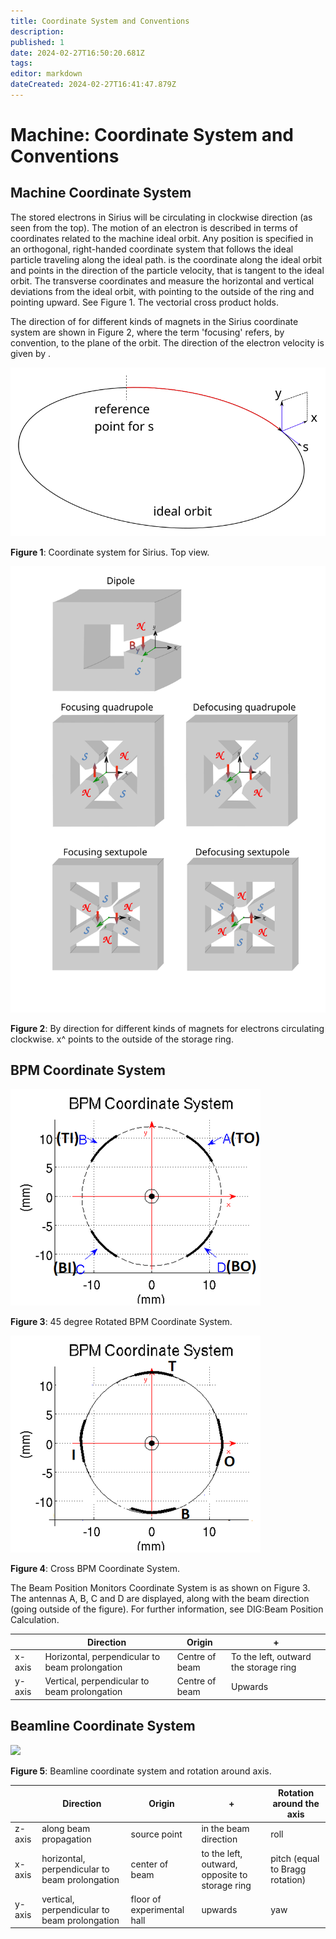```yaml
---
title: Coordinate System and Conventions
description: 
published: 1
date: 2024-02-27T16:50:20.681Z
tags: 
editor: markdown
dateCreated: 2024-02-27T16:41:47.879Z
---
```


# Machine: Coordinate System and Conventions

## Machine Coordinate System

The stored electrons in Sirius will be circulating in clockwise direction (as seen from the top). The motion of an electron is described in terms of coordinates related to the machine ideal orbit. Any position is specified in an orthogonal, right-handed coordinate system that follows the ideal particle traveling along the ideal path. is the coordinate along the ideal orbit and points in the direction of the particle velocity, that is tangent to the ideal orbit. The transverse coordinates and measure the horizontal and vertical deviations from the ideal orbit, with pointing to the outside of the ring and pointing upward. See Figure 1. The vectorial cross product holds.

The direction of for different kinds of magnets in the Sirius coordinate system are shown in Figure 2, where the term 'focusing' refers, by convention, to the plane of the orbit. The direction of the electron velocity is given by .

![](/img/machine/coord_systs_and_conventions/ideal_orbit.svg)

**Figure 1**: Coordinate system for Sirius. Top view.

![](/img/machine/coord_systs_and_conventions/magnets_direction.svg)

**Figure 2**: By direction for different kinds of magnets for electrons circulating clockwise. x^ points to the outside of the storage ring.

## BPM Coordinate System

![](/img/machine/coord_systs_and_conventions/45bpm_coord.png)

**Figure 3**: 45 degree Rotated BPM Coordinate System.

![](/img/machine/coord_systs_and_conventions/crossbpm_coord.png)

**Figure 4**: Cross BPM Coordinate System.      

The Beam Position Monitors Coordinate System is as shown on Figure 3. The antennas A, B, C and D are displayed, along with the beam direction (going outside of the figure). For further information, see DIG:Beam Position Calculation. 

| | Direction | Origin | + |
| --- | --- | --- | --- |
| x-axis | Horizontal, perpendicular to beam prolongation | Centre of beam | To the left, outward the storage ring |
| y-axis | Vertical, perpendicular to beam prolongation | Centre of beam | Upwards 

## Beamline Coordinate System

![](img/beamline_coord.png)

**Figure 5**: Beamline coordinate system and rotation around axis.    

| | Direction | Origin | + | Rotation around the axis |
| --- | --- | --- | --- | --- |
| z-axis | along beam propagation | source point | in the beam direction | roll |
| x-axis | horizontal, perpendicular to beam prolongation | center of beam | to the left, outward, opposite to storage ring | pitch (equal to Bragg rotation) |
| y-axis | vertical, perpendicular to beam prolongation | floor of experimental hall | upwards | yaw 